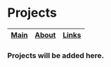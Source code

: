 # Projects

| [Main](index.md) | [About](about.md) | [Links](links.md) |
| :--- | :--- | :--- |

### Projects will be added here.